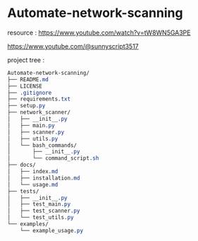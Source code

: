 # Automate-network-scanning

resource : https://www.youtube.com/watch?v=tW8WN5GA3PE


https://www.youtube.com/@sunnyscript3517


project tree :
```css
Automate-network-scanning/
├── README.md
├── LICENSE
├── .gitignore
├── requirements.txt
├── setup.py
├── network_scanner/
│   ├── __init__.py
│   ├── main.py
│   ├── scanner.py
│   ├── utils.py
│   └── bash_commands/
│       ├── __init__.py
│       └── command_script.sh
├── docs/
│   ├── index.md
│   ├── installation.md
│   └── usage.md
├── tests/
│   ├── __init__.py
│   ├── test_main.py
│   ├── test_scanner.py
│   └── test_utils.py
└── examples/
    └── example_usage.py

```
